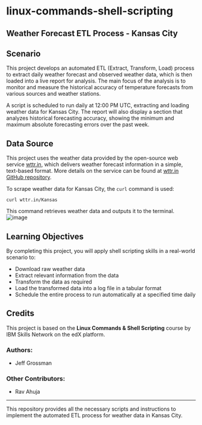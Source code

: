 # linux-commands-shell-scripting

## Weather Forecast ETL Process - Kansas City

## Scenario  
This project develops an automated ETL (Extract, Transform, Load) process to extract daily weather forecast and observed weather data, which is then loaded into a live report for analysis. The main focus of the analysis is to monitor and measure the historical accuracy of temperature forecasts from various sources and weather stations.

A script is scheduled to run daily at 12:00 PM UTC, extracting and loading weather data for Kansas City. The report will also display a section that analyzes historical forecasting accuracy, showing the minimum and maximum absolute forecasting errors over the past week.

## Data Source  
This project uses the weather data provided by the open-source web service [wttr.in](https://wttr.in/), which delivers weather forecast information in a simple, text-based format. More details on the service can be found at [wttr.in GitHub repository](https://github.com/chubin/wttr.in#readme).

To scrape weather data for Kansas City, the `curl` command is used:
```
curl wttr.in/Kansas
```
This command retrieves weather data and outputs it to the terminal.
![image](https://github.com/user-attachments/assets/99a41190-6bae-40a6-93bf-0dc4224aec93)

## Learning Objectives
By completing this project, you will apply shell scripting skills in a real-world scenario to:
- Download raw weather data
- Extract relevant information from the data
- Transform the data as required
- Load the transformed data into a log file in a tabular format
- Schedule the entire process to run automatically at a specified time daily

## Credits
This project is based on the **Linux Commands & Shell Scripting** course by IBM Skills Network on the edX platform.

### Authors:
- Jeff Grossman

### Other Contributors:
- Rav Ahuja

--- 
This repository provides all the necessary scripts and instructions to implement the automated ETL process for weather data in Kansas City.
